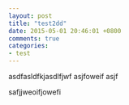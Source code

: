 ```yaml
---
layout: post
title: "test2dd"
date: 2015-05-01 20:46:01 +0800
comments: true
categories: 
- test
---
```


asdfasldfkjasdlfjwf
asjfoweif
asjf

safjjweoifjowefi

